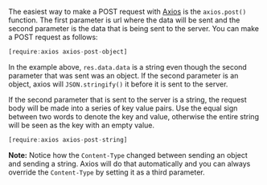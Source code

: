 The easiest way to make a POST request with [Axios](https://www.npmjs.com/package/axios)
is the `axios.post()` function. The first parameter is url where the data will be sent
and the second parameter is the data that is being sent to the server. You can make
a POST request as follows:

```javascript
[require:axios axios-post-object]
```

In the example above, `res.data.data` is a string even though the second parameter that was sent was an object.
If the second parameter is an object, axios will `JSON.stringify()` it before it is sent
to the server.

If the second parameter that is sent to the server is a string, the request body will be made into
a series of key value pairs. Use the equal sign between two words to denote the key and value, otherwise
the entire string will be seen as the key with an empty value.

```javascript
[require:axios axios-post-string]
```

**Note:** Notice how the `Content-Type` changed between sending an object and sending a string.
Axios will do that automatically and you can always override the `Content-Type` by setting it as
a third parameter.
